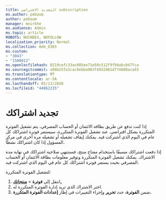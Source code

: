 ```yaml
---
title: التجديد الافتراضي subsscription
ms.author: pebaum
author: pebaum
manager: mnirkhe
ms.audience: Admin
ms.topic: article
ROBOTS: NOINDEX, NOFOLLOW
localization_priority: Normal
ms.collection: Adm_O365
ms.custom:
- "3043"
- "1500012"
ms.openlocfilehash: 8219cefc33ac085ee71e50c512f9f94abc047fca
ms.sourcegitcommit: a98b25fa3cac9ebba983f4932881d774880aca93
ms.translationtype: MT
ms.contentlocale: ar-SA
ms.lasthandoff: 05/13/2020
ms.locfileid: "44062235"
---
```

# <a name="renewing-your-subscription"></a>تجديد اشتراكك

إذا كنت تدفع عن طريق بطاقة الائتمان أو الحساب المصرفي، يتم تشغيل الفوترة المتكررة بشكل افتراضي. عند تشغيل الفوترة المتكررة، سيستمر فوترة اشتراكك كل عام في اليوم الذي اشتركت فيه. يمكنك إيقاف تشغيله أو تشغيله مرة أخرى في مركز المسؤول إذا كان اشتراكك نشطًا.

إذا دفعت اشتراكك مسبقًا باستخدام مفتاح منتج، فستنتهي صلاحية اشتراكك في نهاية مدة الاشتراك. يمكنك تشغيل الفوترة المتكررة وتوفير معلومات بطاقة الائتمان أو الحساب المصرفي بحيث يستمر فوترة اشتراكك كل عام في اليوم الذي اشتركت فيه.

لتشغيل الفوترة المتكررة: 

1. انتقل إلى **فوترة**  >  **[منتجاتك.](https://go.microsoft.com/fwlink/p/?linkid=842054)**
2. اختر الاشتراك الذي تريد إدارة الفوترة المتكررة له.
3. ضمن **الفوترة،** حدد **تحرير** وإجراء التغييرات في إطار **إعدادات الفوترة المتكررة.** 